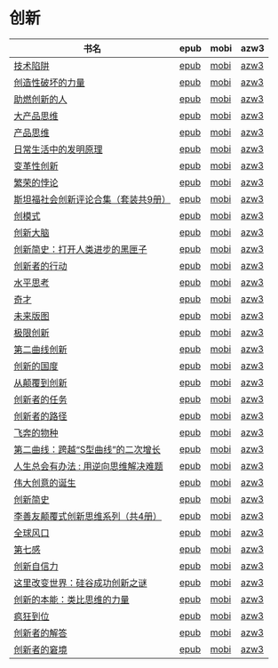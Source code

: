 # 创新

| 书名 | epub | mobi | azw3 |
| --- | --- | --- | --- |
| [技术陷阱](http://ct.dalanmei.com/f/31084289-570172894-464c93) | [epub](http://ct.dalanmei.com/f/31084289-570172894-464c93) | [mobi](http://ct.dalanmei.com/f/31084289-570297167-6a48db) | [azw3](http://ct.dalanmei.com/f/31084289-570365346-7c6d44) |
| [创造性破坏的力量](http://ct.dalanmei.com/f/31084289-570176744-5c059f) | [epub](http://ct.dalanmei.com/f/31084289-570176744-5c059f) | [mobi](http://ct.dalanmei.com/f/31084289-570303596-374111) | [azw3](http://ct.dalanmei.com/f/31084289-570373443-bf8e4c) |
| [助燃创新的人](http://ct.dalanmei.com/f/31084289-570169806-3d1833) | [epub](http://ct.dalanmei.com/f/31084289-570169806-3d1833) | [mobi](http://ct.dalanmei.com/f/31084289-570313048-b846a4) | [azw3](http://ct.dalanmei.com/f/31084289-570378473-106ec6) |
| [大产品思维](http://ct.dalanmei.com/f/31084289-570125141-08b1cb) | [epub](http://ct.dalanmei.com/f/31084289-570125141-08b1cb) | [mobi](http://ct.dalanmei.com/f/31084289-570267881-f37656) | [azw3](http://ct.dalanmei.com/f/31084289-571407596-e79cc0) |
| [产品思维](http://ct.dalanmei.com/f/31084289-571732230-5635e4) | [epub](http://ct.dalanmei.com/f/31084289-571732230-5635e4) | [mobi](http://ct.dalanmei.com/f/31084289-572017697-cac1f1) | [azw3](http://ct.dalanmei.com/f/31084289-572083546-66cf2d) |
| [日常生活中的发明原理](http://ct.dalanmei.com/f/31084289-571731131-c07ef5) | [epub](http://ct.dalanmei.com/f/31084289-571731131-c07ef5) | [mobi](http://ct.dalanmei.com/f/31084289-572067681-0348b0) | [azw3](http://ct.dalanmei.com/f/31084289-572086353-ceb51b) |
| [变革性创新](http://ct.dalanmei.com/f/31084289-571727966-577686) | [epub](http://ct.dalanmei.com/f/31084289-571727966-577686) | [mobi](http://ct.dalanmei.com/f/31084289-572090333-c21843) | [azw3](http://ct.dalanmei.com/f/31084289-572113691-d4099b) |
| [繁荣的悖论](http://ct.dalanmei.com/f/31084289-571727207-872549) | [epub](http://ct.dalanmei.com/f/31084289-571727207-872549) | [mobi](http://ct.dalanmei.com/f/31084289-572093084-52e77d) | [azw3](http://ct.dalanmei.com/f/31084289-572114181-ab1d10) |
| [斯坦福社会创新评论合集（套装共9册）](http://ct.dalanmei.com/f/31084289-571723104-1af270) | [epub](http://ct.dalanmei.com/f/31084289-571723104-1af270) | [mobi](http://ct.dalanmei.com/f/31084289-572112709-9e29fe) | [azw3](http://ct.dalanmei.com/f/31084289-572116955-20d140) |
| [创模式](http://ct.dalanmei.com/f/31084289-571722131-2ea58b) | [epub](http://ct.dalanmei.com/f/31084289-571722131-2ea58b) | [mobi](http://ct.dalanmei.com/f/31084289-572112929-cbcee2) | [azw3](http://ct.dalanmei.com/f/31084289-572120009-741bdd) |
| [创新大脑](http://ct.dalanmei.com/f/31084289-571717217-2b3095) | [epub](http://ct.dalanmei.com/f/31084289-571717217-2b3095) | [mobi](http://ct.dalanmei.com/f/31084289-572113769-17b55a) | [azw3](http://ct.dalanmei.com/f/31084289-572120832-eb944a) |
| [创新简史：打开人类进步的黑匣子](http://ct.dalanmei.com/f/31084289-571715538-940657) | [epub](http://ct.dalanmei.com/f/31084289-571715538-940657) | [mobi](http://ct.dalanmei.com/f/31084289-572113869-2fe0d6) | [azw3](http://ct.dalanmei.com/f/31084289-572121691-252841) |
| [创新者的行动](http://ct.dalanmei.com/f/31084289-571715124-54a3d4) | [epub](http://ct.dalanmei.com/f/31084289-571715124-54a3d4) | [mobi](http://ct.dalanmei.com/f/31084289-572113912-4442d8) | [azw3](http://ct.dalanmei.com/f/31084289-572122352-8472fa) |
| [水平思考](http://ct.dalanmei.com/f/31084289-571710246-a82f5e) | [epub](http://ct.dalanmei.com/f/31084289-571710246-a82f5e) | [mobi](http://ct.dalanmei.com/f/31084289-572114989-6b1b29) | [azw3](http://ct.dalanmei.com/f/31084289-572135468-85e851) |
| [奇才](http://ct.dalanmei.com/f/31084289-571536945-368938) | [epub](http://ct.dalanmei.com/f/31084289-571536945-368938) | [mobi](http://ct.dalanmei.com/f/31084289-571805127-6a598c) | [azw3](http://ct.dalanmei.com/f/31084289-572195625-7fd2dc) |
| [未来版图](http://ct.dalanmei.com/f/31084289-571550046-68d1ab) | [epub](http://ct.dalanmei.com/f/31084289-571550046-68d1ab) | [mobi](http://ct.dalanmei.com/f/31084289-571839090-b0c7d1) | [azw3](http://ct.dalanmei.com/f/31084289-572200808-e2efcc) |
| [极限创新](http://ct.dalanmei.com/f/31084289-571550123-ee0eed) | [epub](http://ct.dalanmei.com/f/31084289-571550123-ee0eed) | [mobi](http://ct.dalanmei.com/f/31084289-571841246-3a2bc6) | [azw3](http://ct.dalanmei.com/f/31084289-572201021-05c184) |
| [第二曲线创新](http://ct.dalanmei.com/f/31084289-571551381-0db9ae) | [epub](http://ct.dalanmei.com/f/31084289-571551381-0db9ae) | [mobi](http://ct.dalanmei.com/f/31084289-571866115-0df952) | [azw3](http://ct.dalanmei.com/f/31084289-572202182-3a9546) |
| [创新的国度](http://ct.dalanmei.com/f/31084289-571555330-f4412a) | [epub](http://ct.dalanmei.com/f/31084289-571555330-f4412a) | [mobi](http://ct.dalanmei.com/f/31084289-571903136-f6f98f) | [azw3](http://ct.dalanmei.com/f/31084289-572202922-df7292) |
| [从颠覆到创新](http://ct.dalanmei.com/f/31084289-571555481-af1935) | [epub](http://ct.dalanmei.com/f/31084289-571555481-af1935) | [mobi](http://ct.dalanmei.com/f/31084289-571906610-90db35) | [azw3](http://ct.dalanmei.com/f/31084289-572202986-2cdd34) |
| [创新者的任务](http://ct.dalanmei.com/f/31084289-571615648-6000e8) | [epub](http://ct.dalanmei.com/f/31084289-571615648-6000e8) | [mobi](http://ct.dalanmei.com/f/31084289-571732791-73bc71) | [azw3](http://ct.dalanmei.com/f/31084289-571912684-658fc9) |
| [创新者的路径](http://ct.dalanmei.com/f/31084289-571615617-3d8e8b) | [epub](http://ct.dalanmei.com/f/31084289-571615617-3d8e8b) | [mobi](http://ct.dalanmei.com/f/31084289-571732795-cb5d36) | [azw3](http://ct.dalanmei.com/f/31084289-571912696-8e3f93) |
| [飞奔的物种](http://ct.dalanmei.com/f/31084289-571607885-350913) | [epub](http://ct.dalanmei.com/f/31084289-571607885-350913) | [mobi](http://ct.dalanmei.com/f/31084289-571736136-0e253b) | [azw3](http://ct.dalanmei.com/f/31084289-571914282-de406d) |
| [第二曲线：跨越“S型曲线”的二次增长](http://ct.dalanmei.com/f/31084289-571517422-09e067) | [epub](http://ct.dalanmei.com/f/31084289-571517422-09e067) | [mobi](http://ct.dalanmei.com/f/31084289-571778110-541286) | [azw3](http://ct.dalanmei.com/f/31084289-571923317-efd3a9) |
| [人生总会有办法 : 用逆向思维解决难题](http://ct.dalanmei.com/f/31084289-571555494-862e18) | [epub](http://ct.dalanmei.com/f/31084289-571555494-862e18) | [mobi](http://ct.dalanmei.com/f/31084289-571906659-08d374) | [azw3](http://ct.dalanmei.com/f/31084289-572071824-6fb73e) |
| [伟大创意的诞生](http://ct.dalanmei.com/f/31084289-571562291-97e992) | [epub](http://ct.dalanmei.com/f/31084289-571562291-97e992) | [mobi](http://ct.dalanmei.com/f/31084289-571991914-de6f0b) | [azw3](http://ct.dalanmei.com/f/31084289-571840965-c3740e) |
| [创新简史](http://ct.dalanmei.com/f/31084289-571586874-024638) | [epub](http://ct.dalanmei.com/f/31084289-571586874-024638) | [mobi](http://ct.dalanmei.com/f/31084289-571732478-fa9ebb) | [azw3](http://ct.dalanmei.com/f/31084289-571844136-be3b2d) |
| [李善友颠覆式创新思维系列（共4册）](http://ct.dalanmei.com/f/31084289-571590461-2bb554) | [epub](http://ct.dalanmei.com/f/31084289-571590461-2bb554) | [mobi](http://ct.dalanmei.com/f/31084289-571737244-b4825e) | [azw3](http://ct.dalanmei.com/f/31084289-571863187-7f6f23) |
| [全球风口](http://ct.dalanmei.com/f/31084289-571588156-f10ba2) | [epub](http://ct.dalanmei.com/f/31084289-571588156-f10ba2) | [mobi](http://ct.dalanmei.com/f/31084289-571738420-aeb44d) | [azw3](http://ct.dalanmei.com/f/31084289-571868939-75e6e8) |
| [第七感](http://ct.dalanmei.com/f/31084289-571502320-4e8a2d) | [epub](http://ct.dalanmei.com/f/31084289-571502320-4e8a2d) | [mobi](http://ct.dalanmei.com/f/31084289-571775443-10627a) | [azw3](http://ct.dalanmei.com/f/31084289-571875573-11b31d) |
| [创新自信力](http://ct.dalanmei.com/f/31084289-571517048-1952e4) | [epub](http://ct.dalanmei.com/f/31084289-571517048-1952e4) | [mobi](http://ct.dalanmei.com/f/31084289-571777575-7f72c0) | [azw3](http://ct.dalanmei.com/f/31084289-571876687-51d133) |
| [这里改变世界：硅谷成功创新之谜](None) | [epub](None) | [mobi](None) | [azw3](None) |
| [创新的本能：类比思维的力量](http://ct.dalanmei.com/f/31084289-571424449-a4d9fe) | [epub](http://ct.dalanmei.com/f/31084289-571424449-a4d9fe) | [mobi](http://ct.dalanmei.com/f/31084289-571782838-f053dc) | [azw3](http://ct.dalanmei.com/f/31084289-571883923-0af90c) |
| [疯狂到位](None) | [epub](None) | [mobi](None) | [azw3](None) |
| [创新者的解答](http://ct.dalanmei.com/f/31084289-571452890-2e39a9) | [epub](http://ct.dalanmei.com/f/31084289-571452890-2e39a9) | [mobi](http://ct.dalanmei.com/f/31084289-571786675-82330e) | [azw3](http://ct.dalanmei.com/f/31084289-571885905-8baa44) |
| [创新者的窘境](http://ct.dalanmei.com/f/31084289-571452910-747683) | [epub](http://ct.dalanmei.com/f/31084289-571452910-747683) | [mobi](http://ct.dalanmei.com/f/31084289-571786683-933b5e) | [azw3](http://ct.dalanmei.com/f/31084289-571885908-0bf662) |
